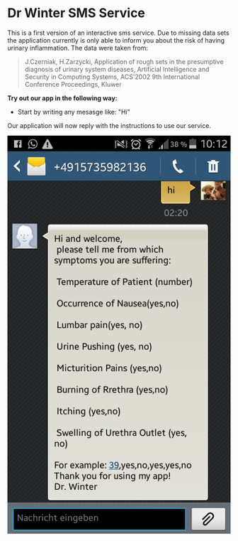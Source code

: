 Dr Winter SMS Service
=====================

This is a first version of an interactive sms service. Due to missing data sets the application currently is only able to inform you about the risk of having urinary inflammation. The data were taken from:

> J.Czerniak, H.Zarzycki, Application of rough sets in the presumptive diagnosis of urinary system diseases, Artificial Intelligence and Security in Computing Systems, ACS'2002 9th International Conference Proceedings, Kluwer

**Try out our app in the following way:**

* Start by writing any mesasge like: "Hi"

Our application will now reply with the instructions to use our service.

![Caption for the picture.](Screenshot_2016-06-12-10-12-49.png)

